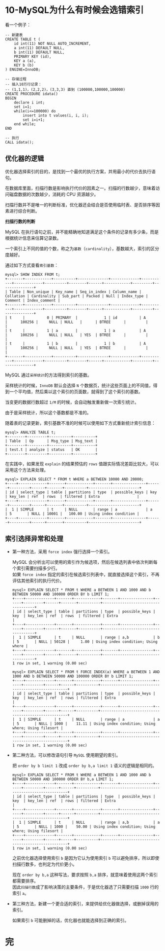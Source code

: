 # 10-MySQL为什么有时候会选错索引

看一个例子：

    -- 新建表
    CREATE TABLE t (
        id int(11) NOT NULL AUTO_INCREMENT,
        a int(11) DEFAULT NULL,
        b int(11) DEFAULT NULL,
        PRIMARY KEY (id),
        KEY a (a),
        KEY b (b)
    ) ENGINE=InnoDB;

    -- 存储过程
    -- 插入10万行记录：
    -- (1,1,1)，(2,2,2)，(3,3,3) 直到 (100000,100000,100000)
    CREATE PROCEDURE idata()
    BEGIN
        declare i int;
        set i=1;
        while(i<=100000) do
            insert into t values(i, i, i);
            set i=i+1;  
        end while;
    END

    -- 执行
    CALL idata();

## 优化器的逻辑

优化器选择索引的目的，是找到一个最优的执行方案，并用最小的代价去执行语句。

在数据库里面，扫描行数是影响执行代价的因素之一。扫描的行数越少，意味着访问磁盘数据的次数越少，消耗的 CPU 资源越少。

扫描行数并不是唯一的判断标准，优化器还会结合是否使用临时表、是否排序等因素进行综合判断。

**扫描行数的判断**

MySQL 在执行语句之前，并不能精确地知道满足这个条件的记录有多少条，而是根据统计信息来估算记录数。

一个索引上不同的值的个数，称之为`基数`（`cardinality`），基数越大，索引的区分度越好。

通过如下方式查看`索引基数`：

    mysql> SHOW INDEX FROM t;
    +-------+------------+----------+--------------+-------------+-----------+-------------+----------+--------+------+------------+---------+---------------+
    | Table | Non_unique | Key_name | Seq_in_index | Column_name | Collation | Cardinality | Sub_part | Packed | Null | Index_type | Comment | Index_comment |
    +-------+------------+----------+--------------+-------------+-----------+-------------+----------+--------+------+------------+---------+---------------+
    | t     |          0 | PRIMARY  |            1 | id          | A         |      100256 |     NULL | NULL   |      | BTREE      |         |               |
    | t     |          1 | a        |            1 | a           | A         |      100256 |     NULL | NULL   | YES  | BTREE      |         |               |
    | t     |          1 | b        |            1 | b           | A         |      100256 |     NULL | NULL   | YES  | BTREE      |         |               |
    +-------+------------+----------+--------------+-------------+-----------+-------------+----------+--------+------+------------+---------+---------------+

MySQL 通过`采样统计`的方法得到索引的基数。

采样统计的时候，`InnoDB` 默认会选择 `N` 个数据页，统计这些页面上的不同值，得到一个平均值，然后乘以这个索引的页面数，就得到了这个索引的基数。

当变更的数据行数超过 `1/M` 的时候，会自动触发重新做一次索引统计。

由于是采样统计，所以这个基数都是不准的。

随着表的记录更新，索引基数不准的时候可以使用如下方式重新统计索引信息：

    mysql> ANALYZE TABLE t;
    +--------+---------+----------+----------+
    | Table  | Op      | Msg_type | Msg_text |
    +--------+---------+----------+----------+
    | test.t | analyze | status   | OK       |
    +--------+---------+----------+----------+

在实践中，如果发现 `explain` 的结果预估的 `rows` 值跟实际情况差距比较大，可以采用这个方法来处理。

    mysql> EXPLAIN SELECT * FROM t WHERE a BETWEEN 10000 AND 20000;
    +----+-------------+-------+------------+-------+---------------+------+---------+------+-------+----------+-----------------------+
    | id | select_type | table | partitions | type  | possible_keys | key  | key_len | ref  | rows  | filtered | Extra                 |
    +----+-------------+-------+------------+-------+---------------+------+---------+------+-------+----------+-----------------------+
    |  1 | SIMPLE      | t     | NULL       | range | a             | a    | 5       | NULL | 10001 |   100.00 | Using index condition |
    +----+-------------+-------+------------+-------+---------------+------+---------+------+-------+----------+-----------------------+


## 索引选择异常和处理

- 第一种方法，采用 `force index` 强行选择一个索引。

  MySQL 会分析出可以使用的索引作为候选项，然后在候选列表中依次判断每个索引需要扫描多少行。  
  如果 `force index` 指定的索引在候选索引列表中，就直接选择这个索引，不再评估其他索引的执行代价。

      mysql> EXPLAIN SELECT * FROM t WHERE a BETWEEN 1 AND 1000 AND b BETWEEN 50000 AND 100000 ORDER BY b LIMIT 1;
      +----+-------------+-------+------------+-------+---------------+------+---------+------+-------+----------+------------------------------------+
      | id | select_type | table | partitions | type  | possible_keys | key  | key_len | ref  | rows  | filtered | Extra                              |
      +----+-------------+-------+------------+-------+---------------+------+---------+------+-------+----------+------------------------------------+
      |  1 | SIMPLE      | t     | NULL       | range | a,b           | b    | 5       | NULL | 50128 |     1.00 | Using index condition; Using where |
      +----+-------------+-------+------------+-------+---------------+------+---------+------+-------+----------+------------------------------------+
      1 row in set, 1 warning (0.00 sec)
  
      mysql> EXPLAIN SELECT * FROM t FORCE INDEX(a) WHERE a BETWEEN 1 AND 1000 AND b BETWEEN 50000 AND 100000 ORDER BY b LIMIT 1;
      +----+-------------+-------+------------+-------+---------------+------+---------+------+------+----------+----------------------------------------------------+
      | id | select_type | table | partitions | type  | possible_keys | key  | key_len | ref  | rows | filtered | Extra                                              |
      +----+-------------+-------+------------+-------+---------------+------+---------+------+------+----------+----------------------------------------------------+
      |  1 | SIMPLE      | t     | NULL       | range | a             | a    | 5       | NULL | 1000 |    11.11 | Using index condition; Using where; Using filesort |
      +----+-------------+-------+------------+-------+---------------+------+---------+------+------+----------+----------------------------------------------------+
      1 row in set, 1 warning (0.00 sec)

- 第二种方法，可以修改语句引导 `MySQL` 使用期望的索引。

  把 `order by b limit 1` 改成 `order by b,a limit 1` 语义的逻辑是相同的。

      mysql> EXPLAIN SELECT * FROM t WHERE a BETWEEN 1 AND 1000 AND b BETWEEN 50000 AND 100000 ORDER BY b,a LIMIT 1;
      +----+-------------+-------+------------+-------+---------------+------+---------+------+------+----------+----------------------------------------------------+
      | id | select_type | table | partitions | type  | possible_keys | key  | key_len | ref  | rows | filtered | Extra                                              |
      +----+-------------+-------+------------+-------+---------------+------+---------+------+------+----------+----------------------------------------------------+
      |  1 | SIMPLE      | t     | NULL       | range | a,b           | a    | 5       | NULL | 1000 |    50.00 | Using index condition; Using where; Using filesort |
      +----+-------------+-------+------------+-------+---------------+------+---------+------+------+----------+----------------------------------------------------+
      1 row in set, 1 warning (0.00 sec)

  之前优化器选择使用索引 `b` 是因为它认为使用索引 `b` 可以避免排序，所以即使扫描行数多，也判定为代价更小。

  现在 `order by b,a` 这种写法，要求按照 `b,a` 排序，就意味着使用这两个索引都需要排序。  
  因此`扫描行数`成了影响决策的主要条件，于是优化器选了只需要扫描 `1000` 行的索引 `a`。

- 第三种方法，新建一个更合适的索引，来提供给优化器做选择，或删掉误用的索引。

  如果索引 `b` 可能删掉的话，优化器也就能选择到正确的索引。

# 完
